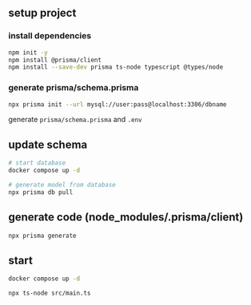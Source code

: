## setup project

### install dependencies

```sh
npm init -y
npm install @prisma/client
npm install --save-dev prisma ts-node typescript @types/node
```

### generate prisma/schema.prisma

```sh
npx prisma init --url mysql://user:pass@localhost:3306/dbname
```

generate `prisma/schema.prisma` and `.env`

## update schema

```sh
# start database
docker compose up -d

# generate model from database
npx prisma db pull
```

## generate code (node_modules/.prisma/client)

```sh
npx prisma generate
```

## start

```sh
docker compose up -d

npx ts-node src/main.ts
```
